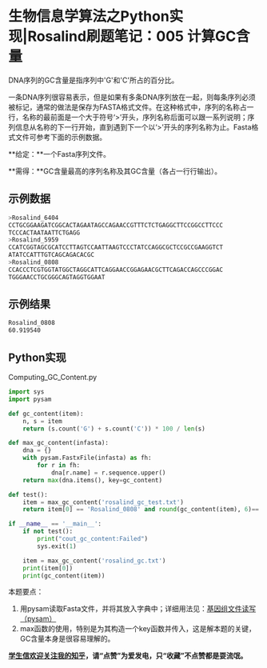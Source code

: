 # 生物信息学算法之Python实现|Rosalind刷题笔记：005 计算GC含量

DNA序列的GC含量是指序列中'G'和'C'所占的百分比。

一条DNA序列很容易表示，但是如果有多条DNA序列放在一起，则每条序列必须被标记，通常的做法是保存为FASTA格式文件。在这种格式中，序列的名称占一行，名称的最前面是一个大于符号‘>’开头，序列名称后面可以跟一系列说明；序列信息从名称的下一行开始，直到遇到下一个以‘>’开头的序列名称为止。Fasta格式文件可参考下面的示例数据。

**给定：**一个Fasta序列文件。

**需得：**GC含量最高的序列名称及其GC含量（各占一行行输出）。

## 示例数据

```bash
>Rosalind_6404
CCTGCGGAAGATCGGCACTAGAATAGCCAGAACCGTTTCTCTGAGGCTTCCGGCCTTCCC
TCCCACTAATAATTCTGAGG
>Rosalind_5959
CCATCGGTAGCGCATCCTTAGTCCAATTAAGTCCCTATCCAGGCGCTCCGCCGAAGGTCT
ATATCCATTTGTCAGCAGACACGC
>Rosalind_0808
CCACCCTCGTGGTATGGCTAGGCATTCAGGAACCGGAGAACGCTTCAGACCAGCCCGGAC
TGGGAACCTGCGGGCAGTAGGTGGAAT
```

## 示例结果

```bash
Rosalind_0808
60.919540
```

## Python实现

Computing_GC_Content.py

```python
import sys
import pysam

def gc_content(item):
    n, s = item
    return (s.count('G') + s.count('C')) * 100 / len(s)

def max_gc_content(infasta):
    dna = {}
    with pysam.FastxFile(infasta) as fh:
        for r in fh:
            dna[r.name] = r.sequence.upper()
    return max(dna.items(), key=gc_content)

def test():
    item = max_gc_content('rosalind_gc_test.txt')
    return item[0] == 'Rosalind_0808' and round(gc_content(item), 6)== 60.919540

if __name__ == '__main__':
    if not test():
        print("cout_gc_content:Failed")
        sys.exit(1)

    item = max_gc_content('rosalind_gc.txt')
    print(item[0])
    print(gc_content(item))
```

本题要点：

1. 用pysam读取Fasta文件，并将其放入字典中；详细用法见：[基因组文件读写（pysam）](https://zhuanlan.zhihu.com/p/297858072)
2. max函数的使用，特别是为其构造一个key函数并传入，这是解本题的关键，GC含量本身是很容易理解的。

**[学生信欢迎关注我的知乎](https://www.zhihu.com/people/jianzuoyi)，请“点赞”为爱发电，只“收藏”不点赞都是耍流氓。**